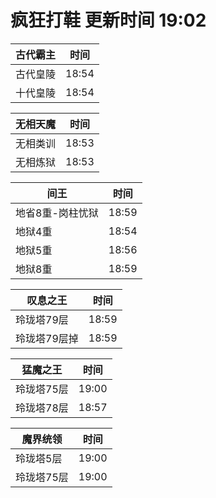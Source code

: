 # 疯狂打鞋 更新时间 19:02

| 古代霸主   | 时间    |
|--------|-------|
| 古代皇陵 | 18:54 |
| 十代皇陵 | 18:54 |

| 无相天魔   | 时间    |
|--------|-------|
| 无相类训 | 18:53 |
| 无相炼狱 | 18:53 |

| 间王   | 时间    |
|--------|-------|
| 地省8重-岗柱忧狱 | 18:59 |
| 地狱4重 | 18:54 |
| 地狱5重 | 18:56 |
| 地狱8重 | 18:59 |

| 叹息之王   | 时间    |
|--------|-------|
| 玲珑塔79层 | 18:59 |
| 玲珑塔79层掉 | 18:59 |

| 猛魔之王   | 时间    |
|--------|-------|
| 玲珑塔75层 | 19:00 |
| 玲珑塔78层 | 18:57 |

| 魔界统领   | 时间    |
|--------|-------|
| 玲珑塔5层 | 19:00 |
| 玲珑塔75层 | 19:00 |